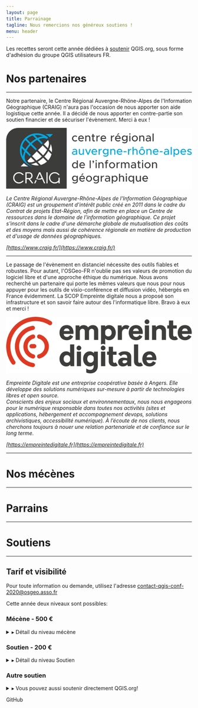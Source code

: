 ```yaml
---
layout: page
title: Parrainage
tagline: Nous remercions nos généreux soutiens !
menu: header
---
```


Les recettes seront cette année dédiées à [soutenir](https://www.qgis.org/fr/site/getinvolved/governance/sustaining_members/sustaining_members.html#how-can-you-support-the-qgis-development) QGIS.org, sous forme d'adhésion du groupe QGIS utilisateurs FR.



# Nos partenaires

---

Notre partenaire, le Centre Régional Auvergne-Rhöne-Alpes de l'Information Géographique (CRAIG) n'aura pas l'occasion de nous apporter son aide logistique cette année. Il a décidé de nous apporter en contre-partie son soutien financier et de sécuriser l'évènement. Merci à eux !

[![CRAIG](/images/logo-craig.svg)](https://www.craig.fr)


_Le Centre Régional Auvergne-Rhône-Alpes de l'Information Géographique (CRAIG) est un groupement d'intérêt public créé en 2011 dans le cadre du Contrat de projets Etat-Région, afin de mettre en place un Centre de ressources dans le domaine de l'information géographique. Ce projet s'inscrit dans le cadre d'une démarche globale de mutualisation des coûts et des moyens mais aussi de cohérence régionale en matière de production et d'usage de données géographiques._

_[https://www.craig.fr/](https://www.craig.fr/)_

---
 

Le passage de l'évènement en distanciel nécessite des outils fiables et robustes. Pour autant, l'OSGeo-FR n'oublie pas ses valeurs de promotion du logiciel libre et d'une approche éthique du numérique. Nous avons recherché un partenaire qui porte les mêmes valeurs que nous pour nous appuyer pour les outils de visio-conférence et diffusion vidéo, hébergés en France évidemment. La SCOP Empreinte digitale nous a proposé son infrastructure et son savoir faire autour des l'informatique libre. Bravo à eux et merci !

[![Empreinte digitale](/images/logo-empreinte-digitale.svg)](https://empreintedigitale.fr)

_Empreinte Digitale est une entreprise coopérative basée à Angers. Elle développe des solutions numériques sur-mesure à partir de technologies libres et open source._  
_Conscients des enjeux sociaux et environnementaux, nous nous engageons pour le numérique responsable dans toutes nos activités (sites et applications, hébergement et accompagnement devops, solutions archivistiques, accessibilité numérique). À l’écoute de nos clients, nous cherchons toujours à nouer une relation partenariale et de confiance sur le long terme._

_[https://empreintedigitale.fr](https://empreintedigitale.fr)_


---


# Nos mécènes

---




# Parrains

---

# Soutiens

---


## Tarif et visibilité

Pour toute information ou demande, utilisez l'adresse [contact-qgis-conf-2020@osgeo.asso.fr](mailto:contact-qgis-conf-2020@osgeo.asso.fr?subject=[SoutienQGISFR_2020])
 <!-- le [**formulaire de contact**]({{ site.url }}{{ site.baseurl }}/z40_contact.html). -->

Cette année deux niveaux sont possibles:

    
### Mécène - 500 €

<details><summary>▸ Détail du niveau mécène</summary><p>

<ul style="padding-left:40px">
    <li>Montant : 500 € HT</li>
    <li>Limité à 5 mécènes</li>
    <ul style="padding-left:40px">
        <li>2 inscriptions incluses aux ateliers</li>
        <li>Logo et citation pendant l'événement</li>
        <li>Logo, lien et présentation de l'organisme sur le site web</li>
        <li>Logo, lien et courte présentation sur le programme</li>
        <li>Citation dans les communiqués de presse</li>
        <li>Maintien du logo et du lien vers l'organisme sur la page du site de l'événement "Nos précédents soutiens"</li>
        <li>Autorisation d'utilisation de l'image badge "SEMINAIRE UTILISATEURS QGIS MÉCÈNE 2020"</li>
    </ul>
</ul>
</p></details>


### Soutien - 200 €

<details><summary>▸ Détail du niveau Soutien</summary><p>

<ul style="padding-left:40px">
    <li>Montant : 200 € HT</li>
    <li>Pas de limite</li>
    <ul style="padding-left:40px">
        <li>1 inscription incluse à un atelier</li>
        <li>Logo et lien sur le site web</li>
        <li>Maintien du logo et du lien vers l'organisme sur la page du site de l'événement "Nos précédents soutiens"</li>
    </ul>
</ul>

</p></details>

### Autre soutien

<details><summary>▸ Vous pouvez aussi soutenir directement QGIS.org!</summary><p>

<p><a href="https://www.qgis.org">QGIS.org</a> est l’association internationale qui gère les fonds issus des dons et sponsoring directs autour de QGIS. L’OSGEO-fr héberge le <a href="http://osgeo.asso.fr/content/project/qgis-user-fr/">groupe utilisateur QGIS Fr</a> qui est affilié à QGIS.org.</p>

<p>Une donation ou un sponsoring direct à QGIS.org permet de financer</p>
<ul>
  <li>des développeurs pour des tâches de maintenance à chaque version</li>
  <li>les serveurs et maintenance associées</li>
  <li>les rencontres communautaires QGIS internationales</li>
</ul>

<p>Pour contribuer, c’est</p>

<ul>
  <li>
    <p>par ici <a href="https://www.qgis.org/fr/site/getinvolved/donations.html">https://www.qgis.org/fr/site/getinvolved/donations.html</a></p>
  </li>
  <li>
    <p>ou encore en achetant t-shirt, mug ou autre goodies sur le <a href="https://shop.spreadshirt.net/qgis/">shop</a></p>
  </li>
</ul>

<p><strong>Note:</strong> Ces dons sont indépendants de l’organisation des journées QGIS Francophone, mais c’est bien quand même!</p>

</p></details>

GitHub